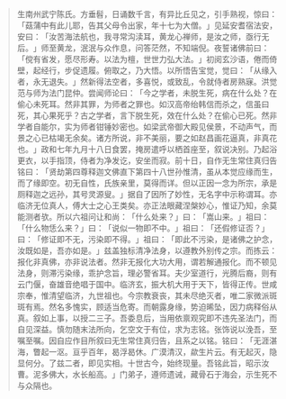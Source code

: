 
> 生南州武宁陈氏。方垂髫，日诵数千言，有异比丘见之，引手熟视，惊曰：​「菇蒲中有此儿耶，告其父母令出家，年十七为大僧。​」见延安耆宿法安，安曰：​「汝苦海法航也，我寻常沟渎耳，黄龙心禅师，是汝之师，亟行无后。​」师至黄龙，泯泯与众作息，问答茫然，不知端倪。夜誓诸佛前曰：​「傥有省发，愿尽形寿。以法为檀，世世力弘大法。​」初阅玄沙语，倦而倚壁，起经行，步促遗履。俯取之，乃大悟。以所悟告宝觉，觉曰：​「从缘入者，永无退失。​」然新得法空者，多喜悦，或致乱，令就侍者房熟寐。洪觉范与师为法门昆仲。尝闻师论曰：​「今之学者，未脱生死，病在什么处？在偷心未死耳。然非其罪，为师者之罪也。如汉高帝绐韩信而杀之，信虽曰死，其心果死乎？古之学者，言下脱生死，效在什么处？在偷心已死。然非学者自能尔，实为师者钳锤妙密也。如梁武帝御大殿见侯景，不动声气，而景之心已枯竭无余矣。诸方所说，非不美丽，要之如赵昌画花逼真，非真花也。​」政和七年九月十八日食罢，掩房遣呼以栖首座至，叙说决别。乃起浴更衣，以手指顶，侍者为净发讫，安坐而寂。前十日，自作无生常住真归告铭曰：​「贤劫第四尊释迦文佛直下第四十八世孙惟清，虽从本觉应缘而生，而了缘即空。初无自性，氏族亲里，莫得而详。但以正因一念为所宗，承是厕释迦之远孙，其号灵源叟。​」据自了因所了妙性，无名字中示称谓耳。亦临济无位真人，傅大士之心王类矣。亦正法眼藏涅槃妙心，惟证乃知，余莫能测者欤。所以六祖问让和尚：​「什么处来？​」曰：​「嵩山来。​」祖曰：​「什么物恁么来？​」曰：​「说似一物即不中。​」祖曰：​「还假修证否？​」曰：​「修证即不无，污染即不得。​」祖曰：​「即此不污染，是诸佛之护念，汝既如是，吾亦如是。​」兹盖独标清净法身，以遵教外别传之宗。而拣云：报化非真佛，亦非说法者。然非无报化大功大用，谓若解通报化。而不顿见法身，则滞污染缘，乖护念旨，理必警省耳。夫少室道行，光腾后裔，则有云门偃，奋雄音绝唱于国中。临济玄，振大机大用于天下，皆得正传。世咸宗奉，惟清望临济，九世祖也。今宗教衰丧，其未尽绝灭者，唯二家微派斑斑有焉。然名多愧实，顾适当危寄。而朝露身缘，势迫晞坠，因力病释俗从真。叙如上事，以授二三子。吾委息后，当用依禀观究即不违先圣法门，而自见深益。慎勿随末法所向，乞空文于有位，求为志铭。张饰说以浼吾，至嘱至嘱。因自应作目所叙曰无生常住真归告，且系之以铭。铭曰：​「无涯湛海，瞥起一沤。亘乎百年，曷浮曷休。广漠清汉，歘生片云。有无起灭，隐显何分。了兹二者，即见实相。十世古今，始终现量。吾铭此旨，昭示汝曹。泥多佛大，水长船高。​」门弟子，遵师遗诫，藏骨石于海会，示生死不与众隔也。
